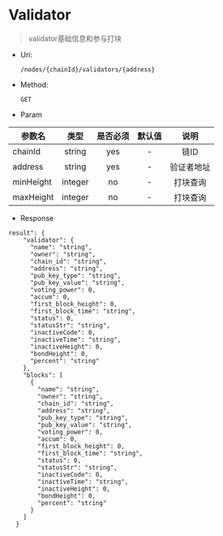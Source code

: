 
# Validator
> validator基础信息和参与打块
* Uri:

   `/nodes/{chainId}/validators/{address}`

* Method:

    `GET`

* Param

| 参数名   |      类型      |是否必须|默认值|说明|
|----------|:-------------:|:-----:|:---:|:--:|
| chainId | string | yes | - | 链ID|
| address | string | yes | - | 验证者地址|
| minHeight | integer | no | - | 打块查询|
| maxHeight | integer | no | - | 打块查询|



* Response
```
result": {
    "validator": {
      "name": "string",
      "owner": "string",
      "chain_id": "string",
      "address": "string",
      "pub_key_type": "string",
      "pub_key_value": "string",
      "voting_power": 0,
      "accum": 0,
      "first_block_height": 0,
      "first_block_time": "string",
      "status": 0,
      "statusStr": "string",
      "inactiveCode": 0,
      "inactiveTime": "string",
      "inactiveHeight": 0,
      "bondHeight": 0,
      "percent": "string"
    },
    "blocks": [
      {
        "name": "string",
        "owner": "string",
        "chain_id": "string",
        "address": "string",
        "pub_key_type": "string",
        "pub_key_value": "string",
        "voting_power": 0,
        "accum": 0,
        "first_block_height": 0,
        "first_block_time": "string",
        "status": 0,
        "statusStr": "string",
        "inactiveCode": 0,
        "inactiveTime": "string",
        "inactiveHeight": 0,
        "bondHeight": 0,
        "percent": "string"
      }
    ]
  }
```